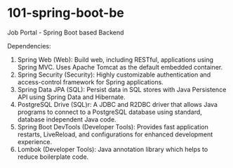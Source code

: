 # 101-spring-boot-be
Job Portal - Spring Boot based Backend

Dependencies:
1. Spring Web (Web): Build web, including RESTful, applications using Spring MVC. Uses Apache Tomcat as the default embedded container.
2. Spring Security (Security): Highly customizable authentication and access-control framework for Spring applications.
3. Spring Data JPA (SQL): Persist data in SQL stores with Java Persistence API using Spring Data and Hibernate.
4. PostgreSQL Drive (SQL)r: A JDBC and R2DBC driver that allows Java programs to connect to a PostgreSQL database using standard, database independent Java code.
5. Spring Boot DevTools (Developer Tools): Provides fast application restarts, LiveReload, and configurations for enhanced development experience.
6. Lombok (Developer Tools): Java annotation library which helps to reduce boilerplate code.
